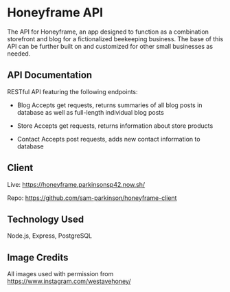 # Honeyframe API

The API for Honeyframe, an app designed to function as a combination storefront and blog for a fictionalized beekeeping business. The base of this API can be further built on and customized for other small businesses as needed.

## API Documentation

RESTful API featuring the following endpoints:

  - Blog
    Accepts get requests, returns summaries of all blog posts in database as well as full-length individual blog posts

  - Store
    Accepts get requests, returns information about store products

  - Contact
    Accepts post requests, adds new contact information to database

## Client

Live: https://honeyframe.parkinsonsp42.now.sh/

Repo: https://github.com/sam-parkinson/honeyframe-client

## Technology Used

Node.js, Express, PostgreSQL

## Image Credits

All images used with permission from https://www.instagram.com/westavehoney/
